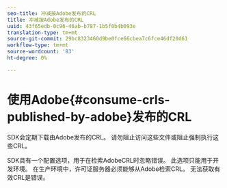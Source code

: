 ```yaml
---
seo-title: 冲减按Adobe发布的CRL
title: 冲减按Adobe发布的CRL
uuid: 43f65edb-0c96-46ab-b787-1b5f0b4b093e
translation-type: tm+mt
source-git-commit: 29bc8323460d9be0fce66cbea7c6fce46df20d61
workflow-type: tm+mt
source-wordcount: '83'
ht-degree: 0%

---
```



# 使用Adobe{#consume-crls-published-by-adobe}发布的CRL

SDK会定期下载由Adobe发布的CRL。 请勿阻止访问这些文件或阻止强制执行这些CRL。

SDK具有一个配置选项，用于在检索AdobeCRL时忽略错误。 此选项只能用于开发环境。 在生产环境中，许可证服务器必须能够从Adobe检索CRL。 无法获取有效CRL是错误。
